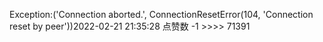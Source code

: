 Exception:('Connection aborted.', ConnectionResetError(104, 'Connection reset by peer'))2022-02-21  21:35:28   点赞数 -1 >>>> 71391
